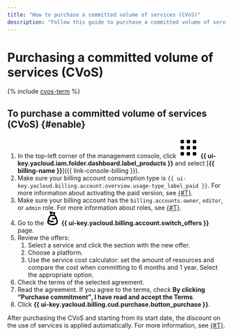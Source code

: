 ```yaml
---
title: "How to purchase a committed volume of services (CVoS)"
description: "Follow this guide to purchase a committed volume of services (CVoS)."
---
```


# Purchasing a committed volume of services (CVoS)

{% include [cvos-term](../_includes/cvos-term.md) %}

## To purchase a committed volume of services (CVoS) {#enable}

1. In the top-left corner of the management console, click ![image](../../_assets/main-menu.svg) **{{ ui-key.yacloud.iam.folder.dashboard.label_products }}** and select [**{{ billing-name }}**]({{ link-console-billing }}).
1. Make sure your billing account consumption type is `{{ ui-key.yacloud.billing.account.overview.usage-type_label_paid }}`. For more information about activating the paid version, see [{#T}](activate-commercial.md).
1. Make sure your billing account has the `billing.accounts.owner`, `editor`, or `admin` role. For more information about roles, see [{#T}](../security/index.md).
1. Go to the ![image](../../_assets/billing/sack.svg) **{{ ui-key.yacloud.billing.account.switch_offers }}** page.
1. Review the offers:
   1. Select a service and click the section with the new offer.
   1. Choose a platform.
   1. Use the service cost calculator: set the amount of resources and compare the cost when committing to 6 months and 1 year. Select the appropriate option.
1. Check the terms of the selected agreement.
1. Read the agreement. If you agree to the terms, check **By clicking <q>Purchase commitment</q>, I have read and accept the Terms**.
1. Click **{{ ui-key.yacloud.billing.cud.purchase.button_purchase }}**.

After purchasing the CVoS and starting from its start date, the discount on the use of services is applied automatically. For more information, see [{#T}](../concepts/cvos.md).
